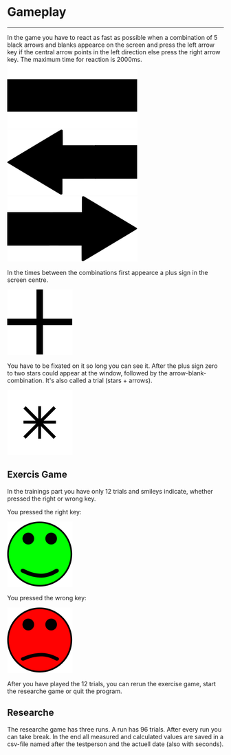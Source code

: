 # Gameplay
***
In the game you have to react as fast as possible when a combination of 5 black arrows and blanks appearce on the screen and press the left arrow key if the central arrow points in the left direction else press the right arrow key. The maximum time for reaction is 2000ms.
![bar](images/svg/bar.svg)
![left arrow](images/svg/arrow_left.svg)
![right arrow](images/svg/arrow_right.svg)

In the times between the combinations first appearce a plus sign in the screen centre.

![plus sign](images/svg/plus.svg)

 You have to be fixated on it so long you can see it. After the plus sign zero to two stars could appear at the window, followed by the arrow-blank-combination. It's also called a trial (stars + arrows).
 
 ![start_sign](images/svg/star.svg)

## Exercis Game
In the trainings part you have only 12 trials and smileys indicate, whether pressed the right or wrong key.

You pressed the right key:

![right](images/svg/right.svg)

You pressed the wrong key:

![wrong](images/svg/false.svg)

After you have played the 12 trials, you can rerun the exercise game, start the researche game or quit the program.

## Researche
The researche game has three runs. A run has 96 trials. After every run you can take break. In the end all measured and calculated values are saved in a csv-file named after the testperson and the actuell date (also with seconds).
